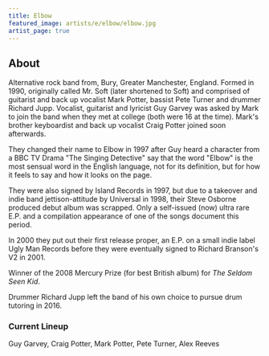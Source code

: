 ```yaml
---
title: Elbow
featured_image: artists/e/elbow/elbow.jpg
artist_page: true
---
```

## About

Alternative rock band from, Bury, Greater Manchester, England. Formed in 1990, originally called Mr. Soft (later shortened to Soft) and comprised of guitarist and back up vocalist Mark Potter, bassist Pete Turner and drummer Richard Jupp.  Vocalist, guitarist and lyricist Guy Garvey was asked by Mark to join the band when they met at college (both were 16 at the time). Mark's brother keyboardist and back up vocalist Craig Potter joined soon afterwards.

They changed their name to Elbow in 1997 after Guy heard a character from a BBC TV Drama "The Singing Detective" say that the word "Elbow" is the most sensual word in the English language, not for its definition, but for how it feels to say and how it looks on the page.

They were also signed by Island Records in 1997, but due to a takeover and indie band jettison-attitude by Universal in 1998, their Steve Osborne produced debut album was scrapped.  Only a self-issued (now) ultra rare E.P. and a compilation appearance of one of the songs document this period.

In 2000 they put out their first release proper, an E.P. on a small indie label Ugly Man Records before they were eventually signed to Richard Branson's V2 in 2001.

Winner of the 2008 Mercury Prize (for best British album) for _The Seldom Seen Kid_.

Drummer Richard Jupp left the band of his own choice to pursue drum tutoring in 2016.

### Current Lineup

Guy Garvey, Craig Potter, Mark Potter, Pete Turner, Alex Reeves

